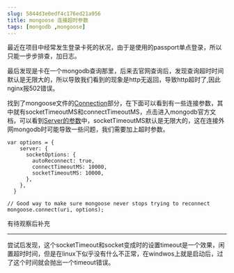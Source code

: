 ```yaml
---
slug: 5844d3e0edf4c176ed21a956
title: mongoose 连接超时参数
tags: [mongodb ,mongoose]
---
```


最近在项目中经常发生登录卡死的状况，由于是使用的passport单点登录，所以只能一步步排查，加日志。

最后发现是卡在一个mongodb查询那里，后来去官网查询后，发现查询超时时间默认是无限大的，所以导致我们看到的现象是http无返回，导致http超时了,因此nginx报502错误。

找到了mongoose文件的[Connection](http://mongoosejs.com/docs/connections.html)部分，在下面可以看到有一些连接参数，其中就有socketTimeoutMS和connectTimeoutMS，点击进入mongodb官方文档，可以看到[Server的参数](http://mongodb.github.io/node-mongodb-native/2.1/api/Server.html)中，socketTimeoutMS默认是无限大的，这在连接外网mongodb时可能导致一些问题，我们需要加上超时参数。

```
var options = {
    server: { 
      socketOptions: {
        autoReconnect: true,
        connectTimeoutMS: 10000,
        socketTimeoutMS: 10000,
      },
    },
  }

// Good way to make sure mongoose never stops trying to reconnect
mongoose.connect(uri, options);
```

有待观察后补充

----

尝试后发现，这个socketTimeout和socket变成时的设置timeout是一个效果，闲置超时时间，但是在linux下似乎没有什么不正常，在windwos上就是启动后，过了这个时间就会抛出一个timeout错误。
